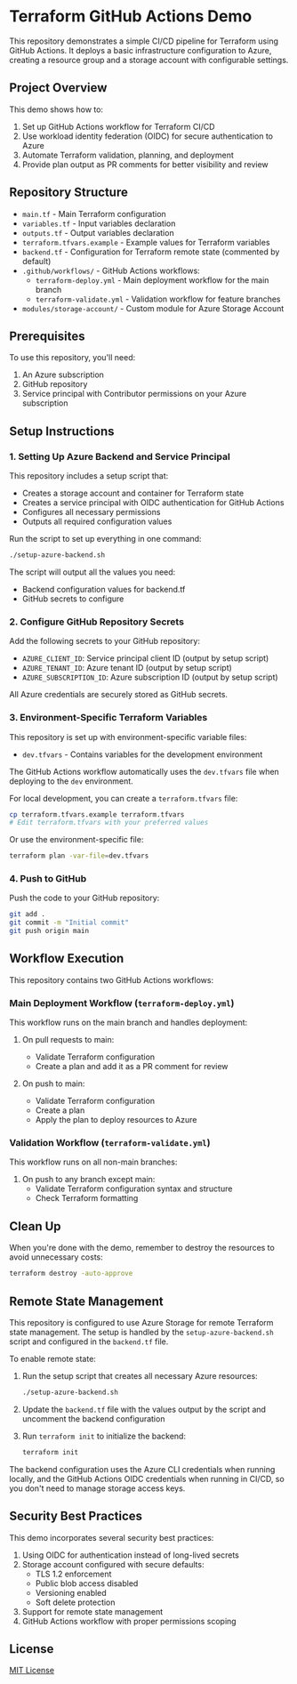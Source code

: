 # Terraform GitHub Actions Demo

This repository demonstrates a simple CI/CD pipeline for Terraform using GitHub Actions. It deploys a basic infrastructure configuration to Azure, creating a resource group and a storage account with configurable settings.

## Project Overview

This demo shows how to:

1. Set up GitHub Actions workflow for Terraform CI/CD
2. Use workload identity federation (OIDC) for secure authentication to Azure
3. Automate Terraform validation, planning, and deployment
4. Provide plan output as PR comments for better visibility and review

## Repository Structure

- `main.tf` - Main Terraform configuration
- `variables.tf` - Input variables declaration
- `outputs.tf` - Output variables declaration
- `terraform.tfvars.example` - Example values for Terraform variables
- `backend.tf` - Configuration for Terraform remote state (commented by default)
- `.github/workflows/` - GitHub Actions workflows:
  - `terraform-deploy.yml` - Main deployment workflow for the main branch
  - `terraform-validate.yml` - Validation workflow for feature branches
- `modules/storage-account/` - Custom module for Azure Storage Account

## Prerequisites

To use this repository, you'll need:

1. An Azure subscription
2. GitHub repository
3. Service principal with Contributor permissions on your Azure subscription

## Setup Instructions

### 1. Setting Up Azure Backend and Service Principal

This repository includes a setup script that:
- Creates a storage account and container for Terraform state
- Creates a service principal with OIDC authentication for GitHub Actions
- Configures all necessary permissions
- Outputs all required configuration values

Run the script to set up everything in one command:

```bash
./setup-azure-backend.sh
```

The script will output all the values you need:
- Backend configuration values for backend.tf
- GitHub secrets to configure

### 2. Configure GitHub Repository Secrets

Add the following secrets to your GitHub repository:

- `AZURE_CLIENT_ID`: Service principal client ID (output by setup script)
- `AZURE_TENANT_ID`: Azure tenant ID (output by setup script)
- `AZURE_SUBSCRIPTION_ID`: Azure subscription ID (output by setup script)

All Azure credentials are securely stored as GitHub secrets.

### 3. Environment-Specific Terraform Variables

This repository is set up with environment-specific variable files:

- `dev.tfvars` - Contains variables for the development environment

The GitHub Actions workflow automatically uses the `dev.tfvars` file when deploying to the `dev` environment.

For local development, you can create a `terraform.tfvars` file:

```bash
cp terraform.tfvars.example terraform.tfvars
# Edit terraform.tfvars with your preferred values
```

Or use the environment-specific file:

```bash
terraform plan -var-file=dev.tfvars
```

### 4. Push to GitHub

Push the code to your GitHub repository:

```bash
git add .
git commit -m "Initial commit"
git push origin main
```

## Workflow Execution

This repository contains two GitHub Actions workflows:

### Main Deployment Workflow (`terraform-deploy.yml`)

This workflow runs on the main branch and handles deployment:

1. On pull requests to main:
   - Validate Terraform configuration
   - Create a plan and add it as a PR comment for review

2. On push to main:
   - Validate Terraform configuration 
   - Create a plan
   - Apply the plan to deploy resources to Azure

### Validation Workflow (`terraform-validate.yml`)

This workflow runs on all non-main branches:

1. On push to any branch except main:
   - Validate Terraform configuration syntax and structure
   - Check Terraform formatting

## Clean Up

When you're done with the demo, remember to destroy the resources to avoid unnecessary costs:

```bash
terraform destroy -auto-approve
```

## Remote State Management

This repository is configured to use Azure Storage for remote Terraform state management. The setup is handled by the `setup-azure-backend.sh` script and configured in the `backend.tf` file.

To enable remote state:

1. Run the setup script that creates all necessary Azure resources:
   ```bash
   ./setup-azure-backend.sh
   ```

2. Update the `backend.tf` file with the values output by the script and uncomment the backend configuration

3. Run `terraform init` to initialize the backend:
   ```bash
   terraform init
   ```

The backend configuration uses the Azure CLI credentials when running locally, and the GitHub Actions OIDC credentials when running in CI/CD, so you don't need to manage storage access keys.

## Security Best Practices

This demo incorporates several security best practices:

1. Using OIDC for authentication instead of long-lived secrets
2. Storage account configured with secure defaults:
   - TLS 1.2 enforcement
   - Public blob access disabled
   - Versioning enabled
   - Soft delete protection
3. Support for remote state management
4. GitHub Actions workflow with proper permissions scoping

## License

[MIT License](LICENSE)